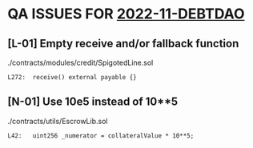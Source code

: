 # QA ISSUES FOR [2022-11-DEBTDAO](https://github.com/debtdao/Line-of-Credit/tree/audit/code4rena-2022-11-03)

## [L-01] Empty receive and/or fallback function

./contracts/modules/credit/SpigotedLine.sol

```
L272:  receive() external payable {}
```

## [N-01] Use 10e5 instead of 10\*\*5

./contracts/utils/EscrowLib.sol

```
L42:   uint256 _numerator = collateralValue * 10**5;
```
